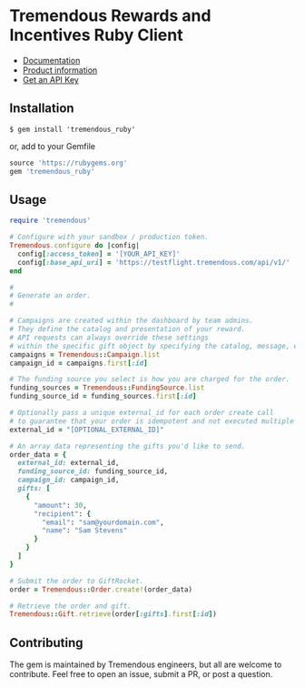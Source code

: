 # Tremendous Rewards and Incentives Ruby Client

- [Documentation](https://www.tremendous.com/docs)
- [Product information](https://www.tremendous.com)
- [Get an API Key](https://account.tremendous.com/rewards/auth/login)

Installation
------------

`$ gem install 'tremendous_ruby'`

or, add to your Gemfile

```ruby
source 'https://rubygems.org'
gem 'tremendous_ruby'
```

Usage
-----

```ruby
require 'tremendous'

# Configure with your sandbox / production token.
Tremendous.configure do |config|
  config[:access_token] = '[YOUR_API_KEY]'
  config[:base_api_uri] = 'https://testflight.tremendous.com/api/v1/'
end

#
# Generate an order.
#

# Campaigns are created within the dashboard by team admins.
# They define the catalog and presentation of your reward.
# API requests can always override these settings
# within the specific gift object by specifying the catalog, message, etc.
campaigns = Tremendous::Campaign.list
campaign_id = campaigns.first[:id]

# The funding source you select is how you are charged for the order.
funding_sources = Tremendous::FundingSource.list
funding_source_id = funding_sources.first[:id]

# Optionally pass a unique external_id for each order create call
# to guarantee that your order is idempotent and not executed multiple times.
external_id = "[OPTIONAL_EXTERNAL_ID]"

# An array data representing the gifts you'd like to send.
order_data = {
  external_id: external_id,
  funding_source_id: funding_source_id,
  campaign_id: campaign_id,
  gifts: [
    {
      "amount": 30,
      "recipient": {
        "email": "sam@yourdomain.com",
        "name": "Sam Stevens"
      }
    }
  ]
}

# Submit the order to GiftRocket.
order = Tremendous::Order.create!(order_data)

# Retrieve the order and gift.
Tremendous::Gift.retrieve(order[:gifts].first[:id])
```

Contributing
------------
The gem is maintained by Tremendous engineers, but all are welcome to contribute.
Feel free to open an issue, submit a PR, or post a question.
